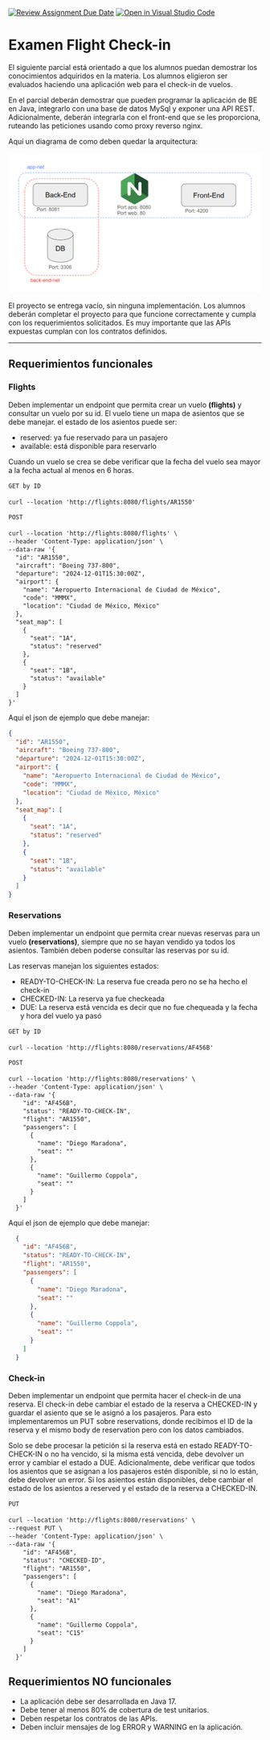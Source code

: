 [![Review Assignment Due Date](https://classroom.github.com/assets/deadline-readme-button-22041afd0340ce965d47ae6ef1cefeee28c7c493a6346c4f15d667ab976d596c.svg)](https://classroom.github.com/a/kGK9N93c)
[![Open in Visual Studio Code](https://classroom.github.com/assets/open-in-vscode-2e0aaae1b6195c2367325f4f02e2d04e9abb55f0b24a779b69b11b9e10269abc.svg)](https://classroom.github.com/online_ide?assignment_repo_id=17294535&assignment_repo_type=AssignmentRepo)
# Examen Flight Check-in

El siguiente parcial está orientado a que los alumnos puedan demostrar los conocimientos adquiridos en la materia. 
Los alumnos eligieron ser evaluados haciendo una aplicación web para el check-in de vuelos.

En el parcial deberán demostrar que pueden programar la aplicación de BE en Java, integrarlo con una base de datos MySql 
y exponer una API REST. Adicionalmente, deberán integrarla con el front-end que se les proporciona, ruteando las peticiones
usando como proxy reverso nginx.

Aquí un diagrama de como deben quedar la arquitectura:

![img.png](docs/app_doc/_media/img.png)

El proyecto se entrega vacío, sin ninguna implementación. Los alumnos deberán completar el proyecto para que funcione
correctamente y cumpla con los requerimientos solicitados. Es muy importante que las APIs expuestas cumplan con los
contratos definidos.

---

## Requerimientos funcionales

### Flights

Deben implementar un endpoint que permita crear un vuelo **(flights)** y consultar un vuelo por su id. El vuelo tiene un
mapa de asientos que se debe manejar. el estado de los asientos puede ser:
 * reserved: ya fue reservado para un pasajero
 * available: está disponible para reservarlo

Cuando un vuelo se crea se debe verificar que la fecha del vuelo sea mayor a la fecha actual al menos en 6 horas.

```
GET by ID

curl --location 'http://flights:8080/flights/AR1550'
```
```
POST

curl --location 'http://flights:8080/flights' \
--header 'Content-Type: application/json' \
--data-raw '{
  "id": "AR1550",
  "aircraft": "Boeing 737-800",
  "departure": "2024-12-01T15:30:00Z",
  "airport": {
    "name": "Aeropuerto Internacional de Ciudad de México",
    "code": "MMMX",
    "location": "Ciudad de México, México"
  },
  "seat_map": [
    {
      "seat": "1A",
      "status": "reserved"
    },
    {
      "seat": "1B",
      "status": "available"
    }
  ]
}'
```
Aquí el json de ejemplo que debe manejar:

```json
{
  "id": "AR1550",
  "aircraft": "Boeing 737-800",
  "departure": "2024-12-01T15:30:00Z",
  "airport": {
    "name": "Aeropuerto Internacional de Ciudad de México",
    "code": "MMMX",
    "location": "Ciudad de México, México"
  },
  "seat_map": [
    {
      "seat": "1A",
      "status": "reserved"
    },
    {
      "seat": "1B",
      "status": "available"
    }
  ]
}
```

### Reservations

Deben implementar un endpoint que permita crear nuevas reservas para un vuelo **(reservations)**, siempre que no se hayan vendido 
ya todos los asientos. También deben poderse consultar las reservas por su id. 

Las reservas manejan los siguientes estados: 
 * READY-TO-CHECK-IN: La reserva fue creada pero no se ha hecho el check-in
 * CHECKED-IN: La reserva ya fue checkeada
 * DUE: La reserva está vencida es decir que no fue chequeada y la fecha y hora del vuelo ya pasó

```
GET by ID

curl --location 'http://flights:8080/reservations/AF456B'
```
```
POST

curl --location 'http://flights:8080/reservations' \
--header 'Content-Type: application/json' \
--data-raw '{
    "id": "AF456B",
    "status": "READY-TO-CHECK-IN",
    "flight": "AR1550",
    "passengers": [
      {
        "name": "Diego Maradona",
        "seat": ""
      },
      {
        "name": "Guillermo Coppola",
        "seat": ""
      }
    ]
  }'
```

Aquí el json de ejemplo que debe manejar:

```json
  {
    "id": "AF456B",
    "status": "READY-TO-CHECK-IN",
    "flight": "AR1550",
    "passengers": [
      {
        "name": "Diego Maradona",
        "seat": ""
      },
      {
        "name": "Guillermo Coppola",
        "seat": ""
      }
    ]
  }
```

### Check-in

Deben implementar un endpoint que permita hacer el check-in de una reserva. El check-in debe cambiar el estado
de la reserva a CHECKED-IN y guardar el asiento que se le asignó a los pasajeros. Para esto implementaremos un PUT 
sobre reservations, donde recibimos el ID de la reserva y el mismo body de reservation pero con los datos cambiados.

Solo se debe procesar la petición si la reserva está en estado READY-TO-CHECK-IN o no ha vencido, si la misma está vencida,
debe devolver un error y cambiar el estado a DUE. Adicionalmente, debe verificar que todos los asientos que se asignan a
los pasajeros estén disponible, si no lo están, debe devolver un error. Si los asientos están disponibles, debe cambiar
el estado de los asientos a reserved y el estado de la reserva a CHECKED-IN.

```
PUT

curl --location 'http://flights:8080/reservations' \
--request PUT \
--header 'Content-Type: application/json' \
--data-raw '{
    "id": "AF456B",
    "status": "CHECKED-ID",
    "flight": "AR1550",
    "passengers": [
      {
        "name": "Diego Maradona",
        "seat": "A1"
      },
      {
        "name": "Guillermo Coppola",
        "seat": "C15"
      }
    ]
  }'
```

## Requerimientos NO funcionales

- La aplicación debe ser desarrollada en Java 17.
- Debe tener al menos 80% de cobertura de test unitarios.
- Deben respetar los contratos de las APIs.
- Deben incluir mensajes de log ERROR y WARNING en la aplicación.